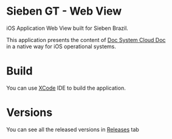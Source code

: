 
# Sieben GT - Web View  
iOS Application Web View built for Sieben Brazil.
  
This application presents the content of [Doc System Cloud Doc](http://docsystem5.clouddoc.com.br/SimplePortal/Pages/Login.html)  
in a native way for iOS operational systems.

# Build  
You can use [XCode](https://developer.apple.com/xcode/) IDE to build the application.   
  
# Versions
You can see all the released versions in [Releases](https://github.com/saulotdr/sieben-ios-native/releases) tab

